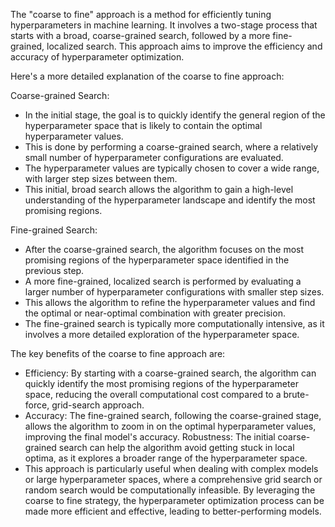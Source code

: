 The "coarse to fine" approach is a method for efficiently tuning hyperparameters in machine learning. It involves a two-stage process that starts with a broad, coarse-grained search, followed by a more fine-grained, localized search. This approach aims to improve the efficiency and accuracy of hyperparameter optimization.

Here's a more detailed explanation of the coarse to fine approach:

Coarse-grained Search:
- In the initial stage, the goal is to quickly identify the general region of the hyperparameter space that is likely to contain the optimal hyperparameter values.
- This is done by performing a coarse-grained search, where a relatively small number of hyperparameter configurations are evaluated.
- The hyperparameter values are typically chosen to cover a wide range, with larger step sizes between them.
- This initial, broad search allows the algorithm to gain a high-level understanding of the hyperparameter landscape and identify the most promising regions.

Fine-grained Search:
- After the coarse-grained search, the algorithm focuses on the most promising regions of the hyperparameter space identified in the previous step.
- A more fine-grained, localized search is performed by evaluating a larger number of hyperparameter configurations with smaller step sizes.
- This allows the algorithm to refine the hyperparameter values and find the optimal or near-optimal combination with greater precision.
- The fine-grained search is typically more computationally intensive, as it involves a more detailed exploration of the hyperparameter space.

The key benefits of the coarse to fine approach are:

- Efficiency: By starting with a coarse-grained search, the algorithm can quickly identify the most promising regions of the hyperparameter space, reducing the overall computational cost compared to a brute-force, grid-search approach.
- Accuracy: The fine-grained search, following the coarse-grained stage, allows the algorithm to zoom in on the optimal hyperparameter values, improving the final model's accuracy.
Robustness: The initial coarse-grained search can help the algorithm avoid getting stuck in local optima, as it explores a broader range of the hyperparameter space.
- This approach is particularly useful when dealing with complex models or large hyperparameter spaces, where a comprehensive grid search or random search would be computationally infeasible. By leveraging the coarse to fine strategy, the hyperparameter optimization process can be made more efficient and effective, leading to better-performing models.
